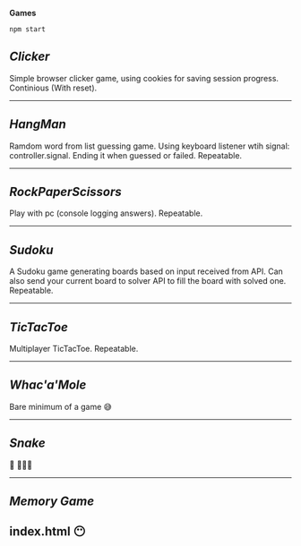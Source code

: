 **Games**

```
npm start
```


*Clicker*
--------------------------
Simple browser clicker game, using cookies for saving session progress. Continious (With reset).

--------------------------

*HangMan*
--------------------------
Ramdom word from list guessing game. Using keyboard listener wtih signal: controller.signal. Ending it when guessed or failed. Repeatable.

--------------------------

*RockPaperScissors*
--------------------------
Play with pc (console logging answers). Repeatable.

--------------------------

*Sudoku*
--------------------------
A Sudoku game generating boards based on input received from API. Can also send your current board to solver API to fill the board with solved one. Repeatable.

--------------------------

*TicTacToe*
--------------------------
Multiplayer TicTacToe. Repeatable.

--------------------------

*Whac'a'Mole*
--------------------------
Bare minimum of a game 😅

--------------------------

*Snake*
--------------------------
🐛 🐍🐍🐍

-------------------------- 

*Memory Game*
--------------------------
index.html 😶
--------------------------
